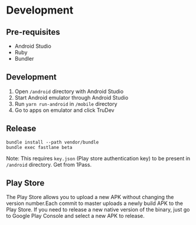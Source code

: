 # Development

## Pre-requisites
- Android Studio
- Ruby
- Bundler

## Development

1. Open `/android` directory with Android Studio
2. Start Android emulator through Android Studio
3. Run `yarn run-android` in `/mobile` directory
4. Go to apps on emulator and click TruDev

## Release

```
bundle install --path vendor/bundle
bundle exec fastlane beta
```

Note: This requires `key.json` (Play store authentication key) to be present in `/android` directory. Get from 1Pass.

## Play Store

The Play Store allows you to upload a new APK without changing the version number.Each commit to master uploads a newly build APK
to the Play Store. If you need to release a new native version of the binary, just go to Google Play Console and select a new APK to release. 
